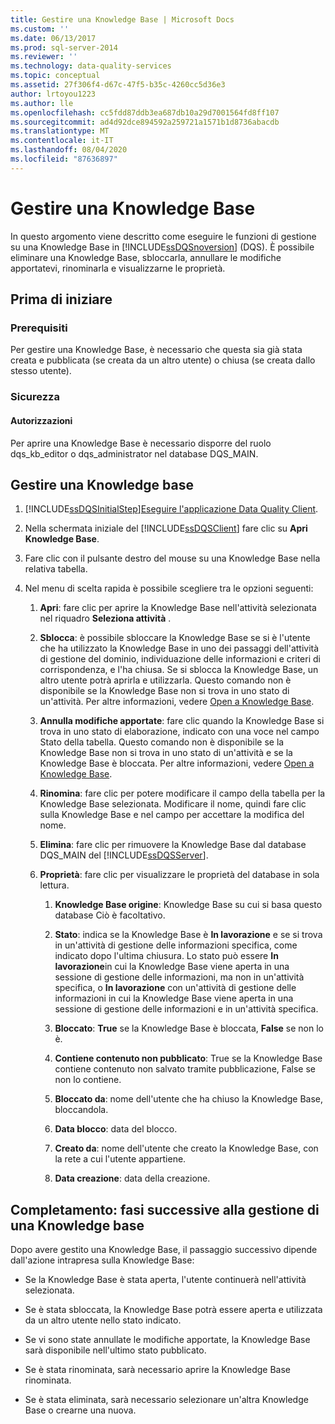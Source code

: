 ```yaml
---
title: Gestire una Knowledge Base | Microsoft Docs
ms.custom: ''
ms.date: 06/13/2017
ms.prod: sql-server-2014
ms.reviewer: ''
ms.technology: data-quality-services
ms.topic: conceptual
ms.assetid: 27f306f4-d67c-47f5-b35c-4260cc5d36e3
author: lrtoyou1223
ms.author: lle
ms.openlocfilehash: cc5fdd87ddb3ea687db10a29d7001564fd8ff107
ms.sourcegitcommit: ad4d92dce894592a259721a1571b1d8736abacdb
ms.translationtype: MT
ms.contentlocale: it-IT
ms.lasthandoff: 08/04/2020
ms.locfileid: "87636897"
---
```

# <a name="manage-a-knowledge-base"></a>Gestire una Knowledge Base
  In questo argomento viene descritto come eseguire le funzioni di gestione su una Knowledge Base in [!INCLUDE[ssDQSnoversion](../includes/ssdqsnoversion-md.md)] (DQS). È possibile eliminare una Knowledge Base, sbloccarla, annullare le modifiche apportatevi, rinominarla e visualizzarne le proprietà.  
  
##  <a name="before-you-begin"></a><a name="BeforeYouBegin"></a> Prima di iniziare  
  
###  <a name="prerequisites"></a><a name="Prerequisites"></a> Prerequisiti  
 Per gestire una Knowledge Base, è necessario che questa sia già stata creata e pubblicata (se creata da un altro utente) o chiusa (se creata dallo stesso utente).  
  
###  <a name="security"></a><a name="Security"></a> Sicurezza  
  
####  <a name="permissions"></a><a name="Permissions"></a> Autorizzazioni  
 Per aprire una Knowledge Base è necessario disporre del ruolo dqs_kb_editor o dqs_administrator nel database DQS_MAIN.  
  
##  <a name="manage-a-knowledge-base"></a><a name="Manage"></a>Gestire una Knowledge base  
  
1.  [!INCLUDE[ssDQSInitialStep](../includes/ssdqsinitialstep-md.md)][Eseguire l'applicazione Data Quality Client](../../2014/data-quality-services/run-the-data-quality-client-application.md).  
  
2.  Nella schermata iniziale del [!INCLUDE[ssDQSClient](../includes/ssdqsclient-md.md)] fare clic su **Apri Knowledge Base**.  
  
3.  Fare clic con il pulsante destro del mouse su una Knowledge Base nella relativa tabella.  
  
4.  Nel menu di scelta rapida è possibile scegliere tra le opzioni seguenti:  
  
    1.  **Apri**: fare clic per aprire la Knowledge Base nell'attività selezionata nel riquadro **Seleziona attività** .  
  
    2.  **Sblocca**: è possibile sbloccare la Knowledge Base se si è l'utente che ha utilizzato la Knowledge Base in uno dei passaggi dell'attività di gestione del dominio, individuazione delle informazioni e criteri di corrispondenza, e l'ha chiusa. Se si sblocca la Knowledge Base, un altro utente potrà aprirla e utilizzarla. Questo comando non è disponibile se la Knowledge Base non si trova in uno stato di un'attività. Per altre informazioni, vedere [Open a Knowledge Base](../../2014/data-quality-services/open-a-knowledge-base.md).  
  
    3.  **Annulla modifiche apportate**: fare clic quando la Knowledge Base si trova in uno stato di elaborazione, indicato con una voce nel campo Stato della tabella. Questo comando non è disponibile se la Knowledge Base non si trova in uno stato di un'attività e se la Knowledge Base è bloccata. Per altre informazioni, vedere [Open a Knowledge Base](../../2014/data-quality-services/open-a-knowledge-base.md).  
  
    4.  **Rinomina**: fare clic per potere modificare il campo della tabella per la Knowledge Base selezionata. Modificare il nome, quindi fare clic sulla Knowledge Base e nel campo per accettare la modifica del nome.  
  
    5.  **Elimina**: fare clic per rimuovere la Knowledge Base dal database DQS_MAIN del [!INCLUDE[ssDQSServer](../includes/ssdqsserver-md.md)].  
  
    6.  **Proprietà**: fare clic per visualizzare le proprietà del database in sola lettura.  
  
        1.  **Knowledge Base origine**: Knowledge Base su cui si basa questo database Ciò è facoltativo.  
  
        2.  **Stato**: indica se la Knowledge Base è **In lavorazione** e se si trova in un'attività di gestione delle informazioni specifica, come indicato dopo l'ultima chiusura. Lo stato può essere **In lavorazione**in cui la Knowledge Base viene aperta in una sessione di gestione delle informazioni, ma non in un'attività specifica, o **In lavorazione** con un'attività di gestione delle informazioni in cui la Knowledge Base viene aperta in una sessione di gestione delle informazioni e in un'attività specifica.  
  
        3.  **Bloccato**: **True** se la Knowledge Base è bloccata, **False** se non lo è.  
  
        4.  **Contiene contenuto non pubblicato**: True se la Knowledge Base contiene contenuto non salvato tramite pubblicazione, False se non lo contiene.  
  
        5.  **Bloccato da**: nome dell'utente che ha chiuso la Knowledge Base, bloccandola.  
  
        6.  **Data blocco**: data del blocco.  
  
        7.  **Creato da**: nome dell'utente che creato la Knowledge Base, con la rete a cui l'utente appartiene.  
  
        8.  **Data creazione**: data della creazione.  
  
##  <a name="follow-up-after-managing-a-knowledge-base"></a><a name="FollowUp"></a>Completamento: fasi successive alla gestione di una Knowledge base  
 Dopo avere gestito una Knowledge Base, il passaggio successivo dipende dall'azione intrapresa sulla Knowledge Base:  
  
-   Se la Knowledge Base è stata aperta, l'utente continuerà nell'attività selezionata.  
  
-   Se è stata sbloccata, la Knowledge Base potrà essere aperta e utilizzata da un altro utente nello stato indicato.  
  
-   Se vi sono state annullate le modifiche apportate, la Knowledge Base sarà disponibile nell'ultimo stato pubblicato.  
  
-   Se è stata rinominata, sarà necessario aprire la Knowledge Base rinominata.  
  
-   Se è stata eliminata, sarà necessario selezionare un'altra Knowledge Base o crearne una nuova.  
  
  
